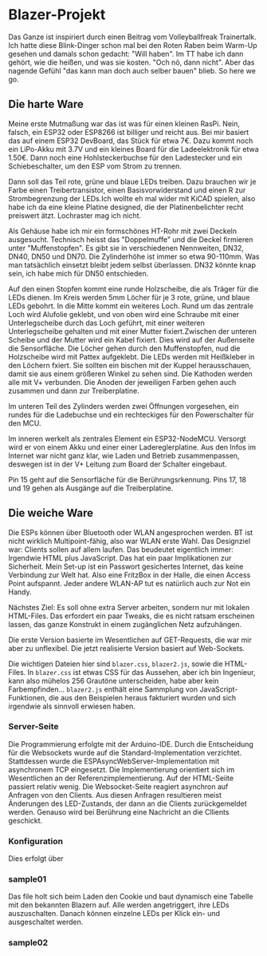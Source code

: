 Blazer-Projekt
==============

Das Ganze ist inspiriert durch einen Beitrag vom Volleyballfreak
Trainertalk. Ich hatte diese Blink-Dinger schon mal bei den Roten
Raben beim Warm-Up gesehen und damals schon gedacht: "Will haben". Im
TT habe ich dann gehört, wie die heißen, und was sie kosten. "Och nö,
dann nicht". Aber das nagende Gefühl "das kann man doch auch selber
bauen" blieb. So here we go.


Die harte Ware
--------------

Meine erste Mutmaßung war das ist was für einen kleinen RasPi. Nein,
falsch, ein ESP32 oder ESP8266 ist billiger und reicht aus. Bei mir
basiert das auf einem ESP32 DevBoard, das Stück für etwa 7€. Dazu
kommt noch ein LiPo-Akku mit 3.7V und ein kleines Board für die
Ladeelektronik für etwa 1.50€. Dann noch eine Hohlsteckerbuchse für
den Ladestecker und ein Schiebeschalter, um den ESP vom Strom zu trennen.

Dann soll das Teil rote, grüne und blaue LEDs treiben. Dazu brauchen
wir je Farbe einen Treibertransistor, einen Basisvorwiderstand und
einen R zur Strombegrenzung der LEDs.Ich wollte eh mal wider mit KiCAD
spielen, also habe ich da eine kleine Platine designed, die der
Platinenbelichter recht preiswert ätzt. Lochraster mag ich nicht.

Als Gehäuse habe ich mir ein formschönes HT-Rohr mit zwei Deckeln
ausgesucht. Technisch heisst das "Doppelmuffe" und die Deckel
firmieren unter "Muffenstopfen". Es gibt sie in verschiedenen
Nennweiten, DN32, DN40, DN50 und DN70. Die Zylinderhöhe ist immer so
etwa 90-110mm. Was man tatsächlich einsetzt bleibt jedem selbst
überlassen. DN32 könnte knap sein, ich habe mich für DN50 entschieden. 

Auf den einen Stopfen kommt eine runde Holzscheibe, die als Träger für
die LEDs dienen. Im Kreis werden 5mm Löcher für je 3 rote, grüne, und
blaue LEDs gebohrt. In die Mitte kommt ein weiteres Loch. Rund um das
zentrale Loch wird Alufolie geklebt, und von oben wird eine Schraube
mit einer Unterlegscheibe durch das Loch geführt, mit einer weiteren
Unterlegscheibe gehalten und mit einer Mutter fixiert.Zwischen der
unteren Scheibe und der Mutter wird ein Kabel fixiert. Dies wird auf
der Außenseite die Sensorfläche.  Die Löcher gehen durch den
Muffenstopfen, nud die Holzscheibe wird mit Pattex aufgeklebt. Die
LEDs werden mit Heißkleber in den Löchern fxiert. Sie sollten ein
bischen mit der Kuppel herausschauen, damit sie aus einem größeren
Winkel zu sehen sind. Die Kathoden werden alle mit V+ verbunden. Die
Anoden der jeweiligen Farben gehen auch zusammen und dann zur
Treiberplatine.

Im unteren Teil des Zylinders werden zwei Öffnungen vorgesehen, ein
rundes für die Ladebuchse und ein rechteckiges für den Powerschalter
für den MCU.

Im inneren werkelt als zentrales Element ein ESP32-NodeMCU. Versorgt
wird er von einem Akku und einer einer Ladereglerplatine. Aus den
Infos im Internet war nicht ganz klar, wie Laden und Betrieb
zusammenpassen, deswegen ist in der V+ Leitung zum Board der Schalter
eingebaut.

Pin 15 geht auf die Sensorfläche für die Berührungsrkennung. Pins 17,
18 und 19 gehen als Ausgänge auf die Treiberplatine.


Die weiche Ware
---------------

Die ESPs können über Bluetooth oder WLAN angesprochen werden. BT ist
nicht wirklich Multipoint-fähig, also war WLAN erste Wahl. Das
Designziel war: Clients sollen auf allem laufen. Das beudeutet eigentlich
immer: Irgendwie HTML plus JavaScript. Das hat ein paar Implikationen
zur Sicherheit. Mein Set-up ist ein Passwort gesichertes Internet, das
keine Verbindung zur Welt hat. Also eine FritzBox in der Halle, die
einen Access Point aufspannt. Jeder andere WLAN-AP tut es natürlich
auch zur Not ein Handy.

Nächstes Ziel: Es soll ohne extra Server arbeiten, sondern nur mit
lokalen HTML-Files. Das erfordert ein paar Tweaks, die es nicht ratsam
erscheinen lassen, das ganze Konstrukt in einem zugänglichen Netz
aufzuhängen.

Die erste Version basierte im Wesentlichen auf GET-Requests, die war
mir aber zu unflexibel. Die jetzt realisierte Version basiert auf
Web-Sockets.

Die wichtigen Dateien hier sind `blazer.css`, `blazer2.js`, sowie die
HTML-Files. In `blazer.css` ist etwas CSS für das Aussehen, aber ich
bin Ingenieur, kann also mühelos 256 Grautöne unterscheiden, habe aber
kein Farbempfinden...  `blazer2.js` enthält eine Sammplung von
JavaScript-Funktionen, die aus den Beispielen heraus fakturiert wurden
und sich irgendwie als sinnvoll erwiesen haben. 

### Server-Seite ###

Die Programmierung erfolgte mit der Arduino-IDE. Durch die
Entscheidung für die Websockets wurde auf die Standard-Implementation
verzichtet. Stattdessen wurde die ESPAsyncWebServer-Implementation mit
asynchronem TCP eingesetzt. Die Implementierung orientiert sich im
Wesentlichen an der Referenzimplementierung. Auf der HTML-Seiite
passiert relativ wenig. Die Websocket-Seite reagiert asynchron auf
Anfragen von den Clients. Aus diesen Anfragen resultieren meist
Änderungen des LED-Zustands, der dann an die Clients zurückgemeldet
werden. Genauso wird bei Berührung eine Nachricht an die Cllients geschickt. 

### Konfiguration ###

Dies erfolgt über

### sample01 ###

Das file holt sich beim Laden den Cookie und baut dynamisch eine
Tabelle mit den bekannten Blazern auf. Alle werden angetriggert, ihre
LEDs auszuschalten. Danach können einzelne LEDs per Klick ein- und
ausgeschaltet werden.

### sample02 ###



<!-- Find: http://IP#/get : Returns the status of LED
as RGB triple 111 (all on) to 000 (all off)

     Change one:
     http://IP#/set?[R|G|B]=[0|1]

     Change all:
     http://IP#/SET?[0|1][0|1][0|1]  : Send triplet

     http://IP#/delay?
-->
